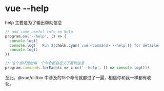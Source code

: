 # vue --help

help 主要是为了输出帮助信息

```js
// add some useful info on help
program.on('--help', () => {
  console.log()
  console.log(`  Run ${chalk.cyan(`vue <command> --help`)} for detailed usage of given command.`)
  console.log()
})

// 这个循环是给每一个命令都自定义了帮助信息
program.commands.forEach(c => c.on('--help', () => console.log()))

```

至此，@vue/cli/bin 中涉及的15个命令就都过了一遍，相信你和我一样都有收获。